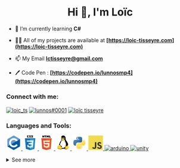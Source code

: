 <h1 align="center">Hi 👋, I'm Loïc</h1>

- 🌱 I’m currently learning **C#**

- 👨‍💻 All of my projects are available at **[https://loic-tisseyre.com](https://loic-tisseyre.com)**

- 📫 My Email **lctisseyre@gmail.com**

 - 🖊️ Code Pen : **[https://codepen.io/lunnosmp4](https://codepen.io/lunnosmp4)**

<h3 align="left">Connect with me:</h3>
<p align="left">
<a href="https://instagram.com/loic_ts" target="blank"><img align="center" src="https://raw.githubusercontent.com/rahuldkjain/github-profile-readme-generator/master/src/images/icons/Social/instagram.svg" alt="loic_ts" height="30" width="40" /></a>
<a href="https://discordapp.com/users/302068613987434497" target="blank"><img align="center" src="https://raw.githubusercontent.com/rahuldkjain/github-profile-readme-generator/master/src/images/icons/Social/discord.svg" alt="lunnos#0001" height="30" width="40" /></a>
<a href="https://www.linkedin.com/in/lo%C3%AFc-tisseyre-71a38522a/" target="blank"><img align="center" src="https://raw.githubusercontent.com/rahuldkjain/github-profile-readme-generator/master/src/images/icons/Social/linked-in-alt.svg" alt="loïc tisseyre" height="30" width="40" /></a></a>
</p>

<h3 align="left">Languages and Tools:</h3>
<p align="left"> <a href="https://www.cprogramming.com/" target="_blank" rel="noreferrer"> <img src="https://raw.githubusercontent.com/devicons/devicon/master/icons/c/c-original.svg" alt="c" width="40" height="40"/> </a> <a href="https://www.w3schools.com/css/" target="_blank" rel="noreferrer"> <img src="https://raw.githubusercontent.com/devicons/devicon/master/icons/css3/css3-original-wordmark.svg" alt="css3" width="40" height="40"/> </a> <a href="https://www.w3.org/html/" target="_blank" rel="noreferrer"> <img src="https://raw.githubusercontent.com/devicons/devicon/master/icons/html5/html5-original-wordmark.svg" alt="html5" width="40" height="40"/> </a> <a href="https://www.linux.org/" target="_blank" rel="noreferrer"> <img src="https://raw.githubusercontent.com/devicons/devicon/master/icons/linux/linux-original.svg" alt="linux" width="40" height="40"/> </a> <a href="https://www.python.org" target="_blank" rel="noreferrer"> <img src="https://raw.githubusercontent.com/devicons/devicon/master/icons/python/python-original.svg" alt="python" width="40" height="40"/> </a> <a href="https://www.javascript.com/" target="_blank" rel="noreferrer"> <img src="https://raw.githubusercontent.com/devicons/devicon/master/icons/javascript/javascript-original.svg" alt="javascript" width="40" height="40"/> </a> <a href="https://www.arduino.cc/" target="_blank" rel="noreferrer"> <img src="https://cdn.worldvectorlogo.com/logos/arduino-1.svg" alt="arduino" width="40" height="40"/> </a> <a href="https://unity.com/" target="_blank" rel="noreferrer"> <img src="https://www.vectorlogo.zone/logos/unity3d/unity3d-icon.svg" alt="unity" width="40" height="40"/> </a> </p>
<details>
<summary>See more</summary>
</br>
<p align="left"> <img src="https://komarev.com/ghpvc/?username=lunnosmp4&label=Profile%20views&color=0e75b6&style=flat" alt="lunnosmp4" /> </p>
<p>&nbsp;<img align="center" src="https://github-readme-stats.vercel.app/api?username=lunnosmp4&show_icons=true&count_private=true&theme=dark&locale=en" alt="lunnosmp4" /></p>
<p><img src="https://github-readme-stats.vercel.app/api/top-langs/?username=lunnosmp4&langs_count=10&layout=compact&theme=dark" /></p>
<p><img align="center" src="https://github-readme-streak-stats.herokuapp.com/?user=lunnosmp4&count_private=true&theme=dark" alt="lunnosmp4" /></p>
</details>
